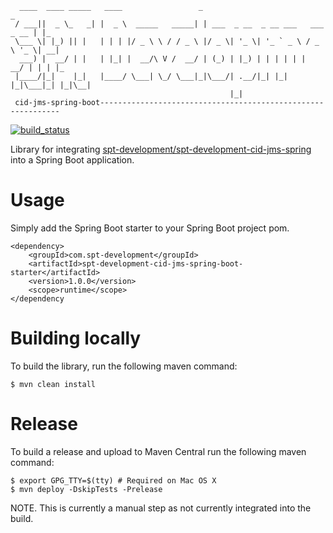 ````
  ____  ____ _____   ____                 _                                  _   
 / ___||  _ \_   _| |  _ \  _____   _____| | ___  _ __  _ __ ___   ___ _ __ | |_ 
 \___ \| |_) || |   | | | |/ _ \ \ / / _ \ |/ _ \| '_ \| '_ ` _ \ / _ \ '_ \| __|
  ___) |  __/ | |   | |_| |  __/\ V /  __/ | (_) | |_) | | | | | |  __/ | | | |_ 
 |____/|_|    |_|   |____/ \___| \_/ \___|_|\___/| .__/|_| |_| |_|\___|_| |_|\__|
                                                 |_|                                           
 cid-jms-spring-boot-------------------------------------------------------------
````

[![build_status](https://travis-ci.com/spt-development/spt-development-cid-jms-spring-boot.svg?branch=main)](https://travis-ci.com/spt-development/spt-development-cid-jms-spring-boot)

Library for integrating 
[spt-development/spt-development-cid-jms-spring](https://github.com/spt-development/spt-development-cid-jms-spring) 
into a Spring Boot application.

Usage
=====

Simply add the Spring Boot starter to your Spring Boot project pom.

    <dependency>
        <groupId>com.spt-development</groupId>
        <artifactId>spt-development-cid-jms-spring-boot-starter</artifactId>
        <version>1.0.0</version>
        <scope>runtime</scope>
    </dependency

Building locally
================

To build the library, run the following maven command:

    $ mvn clean install

Release
=======

To build a release and upload to Maven Central run the following maven command:

    $ export GPG_TTY=$(tty) # Required on Mac OS X
    $ mvn deploy -DskipTests -Prelease

NOTE. This is currently a manual step as not currently integrated into the build.